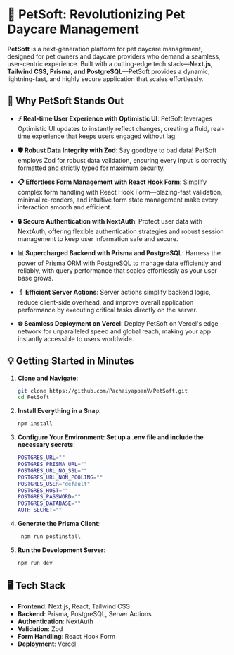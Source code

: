 # 🐾 **PetSoft**: Revolutionizing Pet Daycare Management

**PetSoft** is a next-generation platform for pet daycare management, designed for pet owners and daycare providers who demand a seamless, user-centric experience. Built with a cutting-edge tech stack—**Next.js, Tailwind CSS, Prisma, and PostgreSQL**—PetSoft provides a dynamic, lightning-fast, and highly secure application that scales effortlessly.

## 🚀 **Why PetSoft Stands Out**

- **⚡ Real-time User Experience with Optimistic UI**: PetSoft leverages Optimistic UI updates to instantly reflect changes, creating a fluid, real-time experience that keeps users engaged without lag.

- **🛡️ Robust Data Integrity with Zod**: Say goodbye to bad data! PetSoft employs Zod for robust data validation, ensuring every input is correctly formatted and strictly typed for maximum security.

- **📋 Effortless Form Management with React Hook Form**: Simplify complex form handling with React Hook Form—blazing-fast validation, minimal re-renders, and intuitive form state management make every interaction smooth and efficient.

- **🔒 Secure Authentication with NextAuth**: Protect user data with NextAuth, offering flexible authentication strategies and robust session management to keep user information safe and secure.

- **📊 Supercharged Backend with Prisma and PostgreSQL**: Harness the power of Prisma ORM with PostgreSQL to manage data efficiently and reliably, with query performance that scales effortlessly as your user base grows.

- **🖇️ Efficient Server Actions**: Server actions simplify backend logic, reduce client-side overhead, and improve overall application performance by executing critical tasks directly on the server.

- **🌐 Seamless Deployment on Vercel**: Deploy PetSoft on Vercel's edge network for unparalleled speed and global reach, making your app instantly accessible to users worldwide.

## 💡 **Getting Started in Minutes**

1. **Clone and Navigate**:
   ```bash
   git clone https://github.com/PachaiyappanV/PetSoft.git
   cd PetSoft
   ```
2. **Install Everything in a Snap**:
   ```bash
   npm install
   ```
3. **Configure Your Environment: Set up a .env file and include the necessary secrets**:
   ```bash
   POSTGRES_URL=""
   POSTGRES_PRISMA_URL=""
   POSTGRES_URL_NO_SSL=""
   POSTGRES_URL_NON_POOLING=""
   POSTGRES_USER="default"
   POSTGRES_HOST=""
   POSTGRES_PASSWORD=""
   POSTGRES_DATABASE=""
   AUTH_SECRET=""
   ```
4. **Generate the Prisma Client**:
   ```bash
    npm run postinstall
   ```
5. **Run the Development Server**:
   ```bash
   npm run dev
   ```

## 🖥️ **Tech Stack**

- **Frontend**: Next.js, React, Tailwind CSS
- **Backend**: Prisma, PostgreSQL, Server Actions
- **Authentication**: NextAuth
- **Validation**: Zod
- **Form Handling**: React Hook Form        
- **Deployment**: Vercel          

     
   
   
      
   
